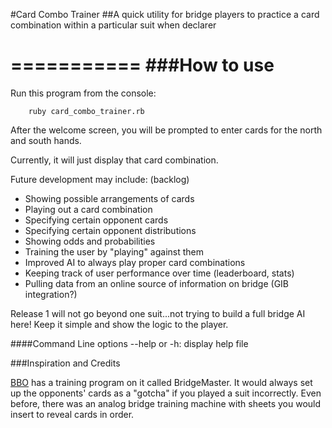 #Card Combo Trainer
##A quick utility for bridge players to practice a card combination within a particular suit when declarer

===========
###How to use
===========

Run this program from the console:

		ruby card_combo_trainer.rb

After the welcome screen, you will be prompted to enter cards for the north and south hands.

Currently, it will just display that card combination.

Future development may include: (backlog)
+ Showing possible arrangements of cards
+ Playing out a card combination
+ Specifying certain opponent cards
+ Specifying certain opponent distributions
+ Showing odds and probabilities
+ Training the user by "playing" against them
+ Improved AI to always play proper card combinations
+ Keeping track of user performance over time (leaderboard, stats)
+ Pulling data from an online source of information on bridge (GIB integration?)

Release 1 will not go beyond one suit...not trying to build a full bridge AI here! Keep it simple and show the logic to the player.

####Command Line options
--help or -h: display help file

###Inspiration and Credits

[BBO](http://www.bridgebase.com) has a training program on it called BridgeMaster. It would always set up the opponents' cards as a "gotcha" if you played a suit incorrectly. Even before, there was an analog bridge training machine with sheets you would insert to reveal cards in order.